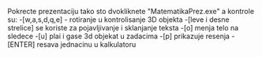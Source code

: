 Pokrecte prezentaciju tako sto dvokliknete "MatematikaPrez.exe"
a kontrole su:
-[w,a,s,d,q,e] - rotiranje u kontrolisanje 3D objekta
-[leve i desne strelice] se koriste za pojavljivanje  i sklanjanje teksta
-[o] menja telo na sledece
-[u] plai i gase 3d objekat u zadacima 
-[p] prikazuje resenja
-[ENTER] resava jednacinu u kalkulatoru
